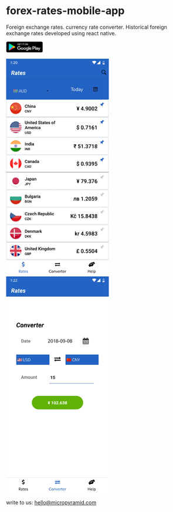 # forex-rates-mobile-app

Foreign exchange rates. currency rate converter. Historical foreign exchange rates developed using react native.


<a href="https://play.google.com/store/apps/details?id=com.forexrates" target="_blank"><img src="https://raw.githubusercontent.com/MicroPyramid/curreny-rates-mobile-app/master/media/androidplayLogo.png" alt="PlaystoreLink" width="100"/></a>

<img src="https://raw.githubusercontent.com/MicroPyramid/curreny-rates-mobile-app/master/media/Home.jpg" alt="Home" width="280"/> <img src="https://raw.githubusercontent.com/MicroPyramid/curreny-rates-mobile-app/master/media/converter.jpg" alt="Home" width="280"/>


write to us: hello@micropyramid.com
